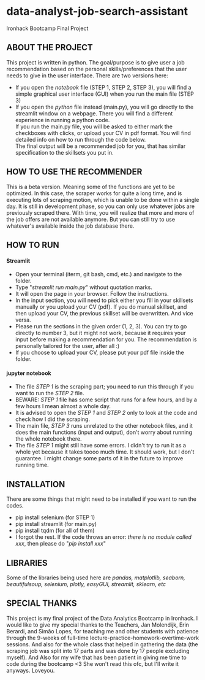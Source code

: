 # data-analyst-job-search-assistant
Ironhack Bootcamp Final Project

## ABOUT THE PROJECT
This project is written in python. The goal/purpose is to give user a job recommendation based on the personal skills/preferences that the user needs to give in the user interface. There are two versions here:
 - If you open the _notebook_ file (STEP 1, STEP 2, STEP 3), you will find a simple graphical user interface (GUI) when you run the main file (STEP 3)
 - If you open the _python_ file instead (main.py), you will go directly to the streamlit window on a webpage. There you will find a different experience in running a python code. 
 <br>If you run the main.py file, you will be asked to either mark the checkboxes with clicks, or upload your CV in pdf format. You will find detailed info on how to run through the code below.
 <br>The final output will be a recommended job for you, that has similar specification to the skillsets you put in.

## HOW TO USE THE RECOMMENDER
This is a beta version. Meaning some of the functions are yet to be optimized. In this case, the scraper works for quite a long time, and is executing lots of scraping motion, which is unable to be done within a single day. It is still in development phase, so you can only use whatever jobs are previously scraped there. With time, you will realize that more and more of the job offers are not available anymore. But you can still try to use whatever's available inside the job database there.

## HOW TO RUN
 #### Streamlit
 - Open your terminal (iterm, git bash, cmd, etc.) and navigate to the folder.
 - Type "_streamlit run main.py_" without quotation marks.
 - It will open the page in your browser. Follow the instructions.
 - In the input section, you will need to pick either you fill in your skillsets manually or you upload your CV (pdf). If you do manual skillset, and then upload your CV, the previous skillset will be overwritten. And vice versa.
 - Please run the sections in the given order (1, 2, 3). You can try to go directly to number 3, but it might not work, because it requires your input before making a recommendation for you. The recommendation is personally tailored for the user, after all :)
 - If you choose to upload your CV, please put your pdf file inside the folder.

 #### jupyter notebook
 - The file _STEP 1_ is the scraping part; you need to run this through if you want to run the _STEP 2_ file.
 - BEWARE: _STEP 1_ file has some script that runs for a few hours, and by a few hours I mean almost a whole day.
 - It is advised to open the _STEP 1_ and _STEP 2_ only to look at the code and check how I did the scraping.
 - The main file, _STEP 3_ runs unrelated to the other notebook files, and it does the main functions (input and output), don't worry about running the whole notebook there.
 - The file _STEP 1_ might still have some errors. I didn't try to run it as a whole yet because it takes toooo much time. It should work, but I don't guarantee. I might change some parts of it in the future to improve running time.

## INSTALLATION
There are some things that might need to be installed if you want to run the codes.
 - pip install selenium (for STEP 1)
 - pip install streamlit (for main.py)
 - pip install tqdm (for all of them)
 - I forgot the rest. If the code throws an error: _there is no module called xxx_, then please do "_pip install xxx_"

## LIBRARIES
Some of the libraries being used here are _pandas, matplotlib, seaborn, beautifulsoup, selenium, plotly, easyGUI, streamlit, sklearn, etc_

## SPECIAL THANKS
This project is my final project of the Data Analytics Bootcamp in Ironhack. I would like to give my special thanks to the Teachers, Jan Molendijk, Erin Berardi, and Simão Lopes, for teaching me and other students with patience through the 9-weeks of full-time lecture-practice-homework-overtime-work sessions. And also for the whole class that helped in gathering the data (the scraping job was split into 17 parts and was done by 17 people excluding myself). And Also for my wife that has been patient in giving me time to code during the bootcamp <3 She won't read this ofc, but I'll write it anyways. Loveyou.